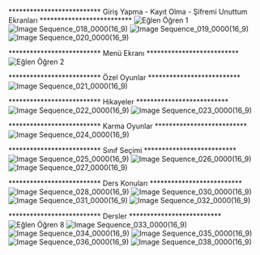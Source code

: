 ************************** Giriş Yapma - Kayıt Olma - Şifremi Unuttum Ekranları **************************
![Eğlen Öğren 1](https://github.com/user-attachments/assets/711edfd1-ec1f-441f-9cbd-d42b22e269fc) 
![Image Sequence_018_0000(16_9)](https://github.com/user-attachments/assets/3408a278-31c4-42fa-a5b8-74f66da8d476)
![Image Sequence_019_0000(16_9)](https://github.com/user-attachments/assets/ab26b2fb-d66d-4aed-9915-fd46563b4a04)
![Image Sequence_020_0000(16_9)](https://github.com/user-attachments/assets/eb4f246b-7b6b-495a-9a93-af0f4c7958de)

************************** Menü Ekranı **************************
![Eğlen Öğren 2](https://github.com/user-attachments/assets/303071f0-72cf-4a20-ae11-d8242a84993e)

************************** Özel Oyunlar **************************
![Image Sequence_021_0000(16_9)](https://github.com/user-attachments/assets/3285ad3e-96d1-4c83-9347-0be4aacd2371)

************************** Hikayeler **************************
![Image Sequence_022_0000(16_9)](https://github.com/user-attachments/assets/a570a099-e5a8-4d0c-9386-8f7bf6a98721)
![Image Sequence_023_0000(16_9)](https://github.com/user-attachments/assets/02334433-1f98-4880-b811-5cd7c743cfcf)

************************** Karma Oyunlar **************************
![Image Sequence_024_0000(16_9)](https://github.com/user-attachments/assets/a6131b6c-e385-4a2c-91f1-331002bf118e)

************************** Sınıf Seçimi **************************
![Image Sequence_025_0000(16_9)](https://github.com/user-attachments/assets/f4c04c69-f9a4-400f-82a6-9fcdad20f9f7)
![Image Sequence_026_0000(16_9)](https://github.com/user-attachments/assets/1f61fab2-131f-4231-b4d6-bb31ec77da77)
![Image Sequence_027_0000(16_9)](https://github.com/user-attachments/assets/98650d59-5a5a-4985-9e7a-0114a73c0973)

************************** Ders Konuları **************************
![Image Sequence_028_0000(16_9)](https://github.com/user-attachments/assets/ff784d9f-37b4-4f46-85af-6d8e7ea8fc6a)
![Image Sequence_030_0000(16_9)](https://github.com/user-attachments/assets/ba688a67-00c5-4f81-8234-5066128d5729)
![Image Sequence_031_0000(16_9)](https://github.com/user-attachments/assets/536da0be-dd27-4136-9ee4-b33943bc5cfd)
![Image Sequence_032_0000(16_9)](https://github.com/user-attachments/assets/1a8e2f67-f5e6-4492-afb0-e68658f736b8)

************************** Dersler **************************
![Eğlen Öğren 8](https://github.com/user-attachments/assets/0e2f9ff5-d60c-4991-a283-c0656a0321d0)
![Image Sequence_033_0000(16_9)](https://github.com/user-attachments/assets/075db72f-002c-41ad-bcf3-378ba26ed983)
![Image Sequence_034_0000(16_9)](https://github.com/user-attachments/assets/a89ffa3c-846a-45ba-b8ff-300ebaaf47dc)
![Image Sequence_035_0000(16_9)](https://github.com/user-attachments/assets/be15fdfc-c1be-4828-85c3-c6f2bf6bbea0)
![Image Sequence_036_0000(16_9)](https://github.com/user-attachments/assets/9a2edf5c-8e44-4a45-a444-ca75acecc4cc)
![Image Sequence_038_0000(16_9)](https://github.com/user-attachments/assets/29ff1179-c10a-4df2-b656-f1dcd532bb1c)
